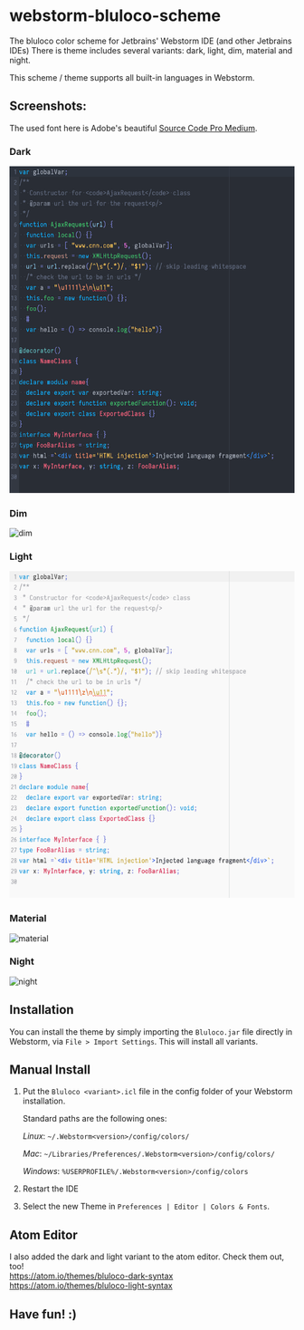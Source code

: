 webstorm-bluloco-scheme
=======================

The bluloco color scheme for Jetbrains' Webstorm IDE (and other Jetbrains IDEs)
There is theme includes several variants: dark, light, dim, material and night.

This scheme / theme supports all built-in languages in Webstorm.

## Screenshots:

The used font here is Adobe's beautiful [Source Code Pro Medium](https://github.com/adobe-fonts/source-code-pro).

### Dark

![dark](https://github.com/uloco/webstorm-bluloco-scheme/blob/master/Pictures/dark.png)

### Dim

![dim](https://github.com/uloco/webstorm-bluloco-scheme/blob/master/Pictures/dim.png)

### Light

![light](https://github.com/uloco/webstorm-bluloco-scheme/blob/master/Pictures/light.png)

### Material

![material](https://github.com/uloco/webstorm-bluloco-scheme/blob/master/Pictures/material.png)

### Night

![night](https://github.com/uloco/webstorm-bluloco-scheme/blob/master/Pictures/night.png)


## Installation

You can install the theme by simply importing the `Bluloco.jar` file directly in Webstorm, via `File > Import Settings`.
This will install all variants.

## Manual Install

1.  Put the `Bluloco <variant>.icl` file in the config folder of your Webstorm installation.

    Standard paths are the following ones:

    _Linux_:  `~/.Webstorm<version>/config/colors/`

    _Mac_:    `~/Libraries/Preferences/.Webstorm<version>/config/colors/`

    _Windows_: `%USERPROFILE%/.Webstorm<version>/config/colors`

2. Restart the IDE
3. Select the new Theme in `Preferences | Editor | Colors & Fonts`.


## Atom Editor
I also added the dark and light variant to the atom editor.
Check them out, too!  
https://atom.io/themes/bluloco-dark-syntax  
https://atom.io/themes/bluloco-light-syntax

## Have fun! :)
